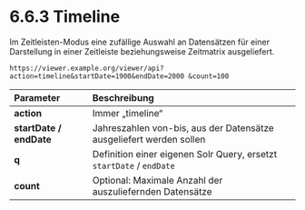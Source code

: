 # 6.6.3 Timeline

Im Zeitleisten-Modus eine zufällige Auswahl an Datensätzen für einer Darstellung in einer Zeitleiste beziehungsweise Zeitmatrix ausgeliefert.

```text
https://viewer.example.org/viewer/api?action=timeline&startDate=1900&endDate=2000 &count=100
```

| **Parameter**  | Beschreibung |
| :--- | :--- |
| **action** | Immer „timeline“ |
| **startDate / endDate**  | Jahreszahlen von-bis, aus der Datensätze ausgeliefert werden sollen  |
| **q**  | Definition einer eigenen Solr Query, ersetzt `startDate` / `endDate`  |
| **count**  | Optional: Maximale Anzahl der auszuliefernden Datensätze  |

